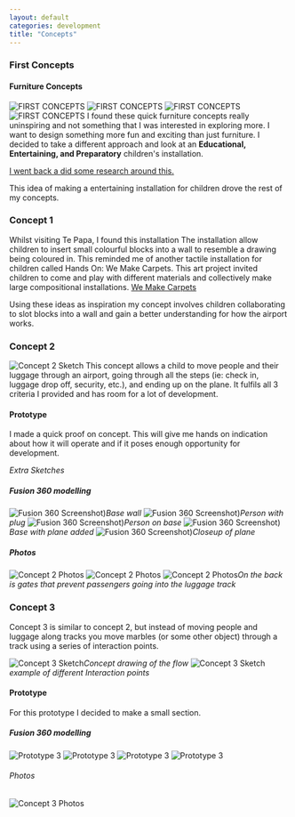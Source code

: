```yaml
---
layout: default
categories: development
title: "Concepts"
---
```


### First Concepts

#### Furniture Concepts

![FIRST CONCEPTS]({{site.imageurl}}/sketches/CONCEPT-01.jpg)
![FIRST CONCEPTS]({{site.imageurl}}/sketches/CONCEPT-02.jpg)
![FIRST CONCEPTS]({{site.imageurl}}/sketches/CONCEPT-03.jpg)
![FIRST CONCEPTS]({{site.imageurl}}/sketches/CONCEPT-04.jpg)
I found these quick furniture concepts really uninspiring and not something that I was interested in exploring more. I want to design something more fun and exciting than just furniture.
I decided to take a different approach and look at an **Educational, Entertaining, and Preparatory** children's installation.

[I went back a did some research around this.](https://harryiliffe.github.io/industrial-design-2018/research-educational/)


This idea of making a entertaining installation for children drove the rest of my concepts.

### Concept 1

Whilst visiting Te Papa, I found this installation
The installation allow children to insert small colourful blocks into a wall to resemble a drawing being coloured in.
This reminded me of another tactile installation for children called Hands On: We Make Carpets. This art project invited children to come and play with different materials and collectively make large compositional installations.
[We Make Carpets](https://www.ngv.vic.gov.au/multimedia/we-make-carpets/)

Using these ideas as inspiration my concept involves children collaborating to slot blocks into a wall and gain a better understanding for how the airport works.


### Concept 2

![Concept 2 Sketch]({{site.imageurl}}/sketches/CONCEPT-06.jpg)
This concept allows a child to move people and their luggage through an airport, going through all the steps (ie: check in, luggage drop off, security, etc.), and ending up on the plane. It fulfils all 3 criteria I provided and has room for a lot of development.

#### Prototype
I made a quick proof on concept.
This will give me hands on indication about how it will operate and if it poses enough opportunity for development.

*Extra Sketches*

##### Fusion 360 modelling
![Fusion 360 Screenshot)]({{site.imageurl}}/cad/cad-01.png)*Base wall*
![Fusion 360 Screenshot)]({{site.imageurl}}/cad/cad-02.3.png)*Person with plug*
![Fusion 360 Screenshot)]({{site.imageurl}}/cad/cad-02.2.png)*Person on base*
![Fusion 360 Screenshot)]({{site.imageurl}}/cad/cad-03.png)*Base with plane added*
![Fusion 360 Screenshot)]({{site.imageurl}}/cad/cad-04.1.png)*Closeup of plane*

##### Photos
![Concept 2 Photos]({{site.imageurl}}/prototypes/CONCEPT-06.1.jpg)
![Concept 2 Photos]({{site.imageurl}}/prototypes/CONCEPT-06.2.jpg)
![Concept 2 Photos]({{site.imageurl}}/prototypes/CONCEPT-06.3.jpg)*On the back is gates that prevent passengers going into the luggage track*

### Concept 3

Concept 3 is similar to concept 2, but instead of moving people and luggage along tracks you move marbles (or some other object) through a track using a series of interaction points.

![Concept 3 Sketch]({{site.imageurl}}/sketches/CONCEPT-07.1.png)*Concept drawing of the flow*
![Concept 3 Sketch]({{site.imageurl}}/sketches/CONCEPT-07.2.png)*example of different Interaction points*

#### Prototype
For this prototype I decided to make a small section.

##### Fusion 360 modelling
![Prototype 3]({{site.imageurl}}/cad/cad-05.1.png)
![Prototype 3]({{site.imageurl}}/cad/cad-05.2.png)
![Prototype 3]({{site.imageurl}}/cad/cad-05.3.png)
![Prototype 3]({{site.imageurl}}/cad/cad-05.4.png)

###### Photos
![Concept 3 Photos]({{site.imageurl}}/prototypes/CONCEPT-07.jpg)
